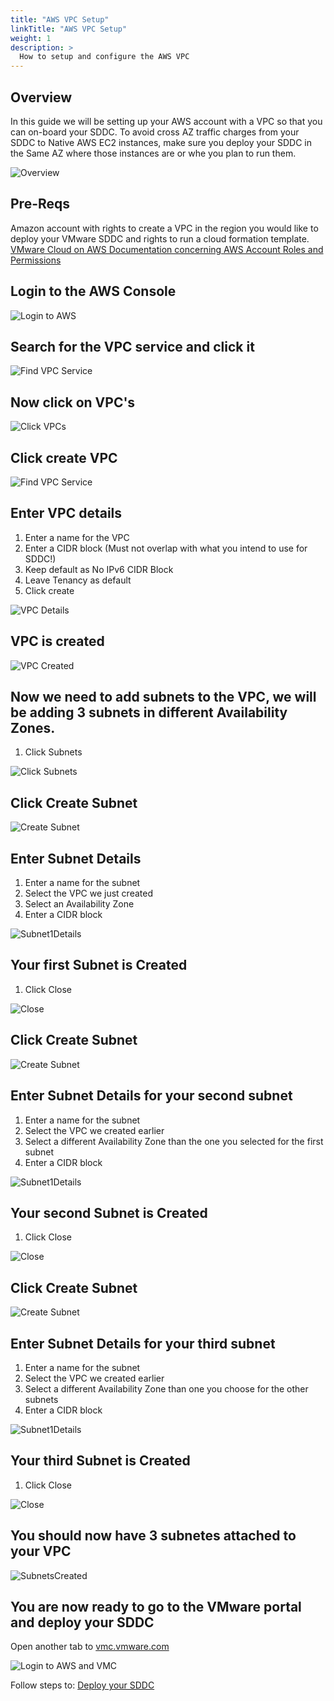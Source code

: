 ```yaml
---
title: "AWS VPC Setup"
linkTitle: "AWS VPC Setup"
weight: 1
description: >
  How to setup and configure the AWS VPC
---
```


## Overview

In this guide we will be setting up your AWS account with a VPC so that you can on-board your SDDC. To avoid cross AZ traffic charges from your SDDC to Native AWS EC2 instances, make sure you deploy your SDDC in the Same AZ where those instances are or whe you plan to run them.

![Overview](https://vmc-onboarding-images.s3.amazonaws.com/1.Onboarding-SDDC/aws-vpc-setup/awsvpcoverview.png)

## Pre-Reqs

Amazon account with rights to create a VPC in the region you would like to deploy your VMware SDDC and rights to run a cloud formation template. [VMware Cloud on AWS Documentation concerning AWS Account Roles and Permissions](https://docs.vmware.com/en/VMware-Cloud-on-AWS/services/com.vmware.vmc-aws-operations/GUID-DE8E80A3-5EED-474C-AECD-D30534926615.html)

## Login to the AWS Console

![Login to AWS](https://vmc-onboarding-images.s3.amazonaws.com/1.Onboarding-SDDC/aws-vpc-setup/logintoaws.png)

## Search for the VPC service and click it

![Find VPC Service](https://vmc-onboarding-images.s3.amazonaws.com/1.Onboarding-SDDC/aws-vpc-setup/findvpcservice.png)

## Now click on VPC's

![Click VPCs](https://vmc-onboarding-images.s3.amazonaws.com/1.Onboarding-SDDC/aws-vpc-setup/clickvpcs.png)

## Click create VPC

![Find VPC Service](https://vmc-onboarding-images.s3.amazonaws.com/1.Onboarding-SDDC/aws-vpc-setup/createvpc.png)

## Enter VPC details

1. Enter a name for the VPC
2. Enter a CIDR block (Must not overlap with what you intend to use for SDDC!)
3. Keep default as No IPv6 CIDR Block
4. Leave Tenancy as default
5. Click create

![VPC Details](https://vmc-onboarding-images.s3.amazonaws.com/1.Onboarding-SDDC/aws-vpc-setup/vpcdetails.png)

## VPC is created

![VPC Created](https://vmc-onboarding-images.s3.amazonaws.com/1.Onboarding-SDDC/aws-vpc-setup/vpccreated.png)

## Now we need to add subnets to the VPC, we will be adding 3 subnets in different Availability Zones. 

1. Click Subnets

![Click Subnets](https://vmc-onboarding-images.s3.amazonaws.com/1.Onboarding-SDDC/aws-vpc-setup/clicksubnets.png)

## Click Create Subnet

![Create Subnet](https://vmc-onboarding-images.s3.amazonaws.com/1.Onboarding-SDDC/aws-vpc-setup/createsubnet1.png)

## Enter Subnet Details

1. Enter a name for the subnet
2. Select the VPC we just created
3. Select an Availability Zone
4. Enter a CIDR block

![Subnet1Details](https://vmc-onboarding-images.s3.amazonaws.com/1.Onboarding-SDDC/aws-vpc-setup/subnet1details.png)

## Your first Subnet is Created

1. Click Close

![Close](https://vmc-onboarding-images.s3.amazonaws.com/1.Onboarding-SDDC/aws-vpc-setup/subnet1created.png)

## Click Create Subnet

![Create Subnet](https://vmc-onboarding-images.s3.amazonaws.com/1.Onboarding-SDDC/aws-vpc-setup/createsubnet2.png)

## Enter Subnet Details for your second subnet

1. Enter a name for the subnet
2. Select the VPC we created earlier
3. Select a different Availability Zone than the one you selected for the first subnet
4. Enter a CIDR block

![Subnet1Details](https://vmc-onboarding-images.s3.amazonaws.com/1.Onboarding-SDDC/aws-vpc-setup/subnet2details.png)

## Your second Subnet is Created

1. Click Close

![Close](https://vmc-onboarding-images.s3.amazonaws.com/1.Onboarding-SDDC/aws-vpc-setup/subnet2created.png)

## Click Create Subnet

![Create Subnet](https://vmc-onboarding-images.s3.amazonaws.com/1.Onboarding-SDDC/aws-vpc-setup/createsubnet3.png)

## Enter Subnet Details for your third subnet

1. Enter a name for the subnet
2. Select the VPC we created earlier
3. Select a different Availability Zone than one you choose for the other subnets
4. Enter a CIDR block

![Subnet1Details](https://vmc-onboarding-images.s3.amazonaws.com/1.Onboarding-SDDC/aws-vpc-setup/subnet3details.png)

## Your third Subnet is Created

1. Click Close

![Close](https://vmc-onboarding-images.s3.amazonaws.com/1.Onboarding-SDDC/aws-vpc-setup/subnet3created.png)

## You should now have 3 subnetes attached to your VPC

![SubnetsCreated](https://vmc-onboarding-images.s3.amazonaws.com/1.Onboarding-SDDC/aws-vpc-setup/subnetscreated.png)

## You are now ready to go to the VMware portal and deploy your SDDC

Open another tab to  <a href="https://vmc.vmware.com" target="_blank">vmc.vmware.com</a>

![Login to AWS and VMC](https://vmc-onboarding-images.s3.amazonaws.com/2.Connect-SDDC/direct-connect/aws-with-private-vif/opentabs.png)

Follow steps to: [Deploy your SDDC](/guide/1.-on-boarding-sddc/deploy-sddc)
